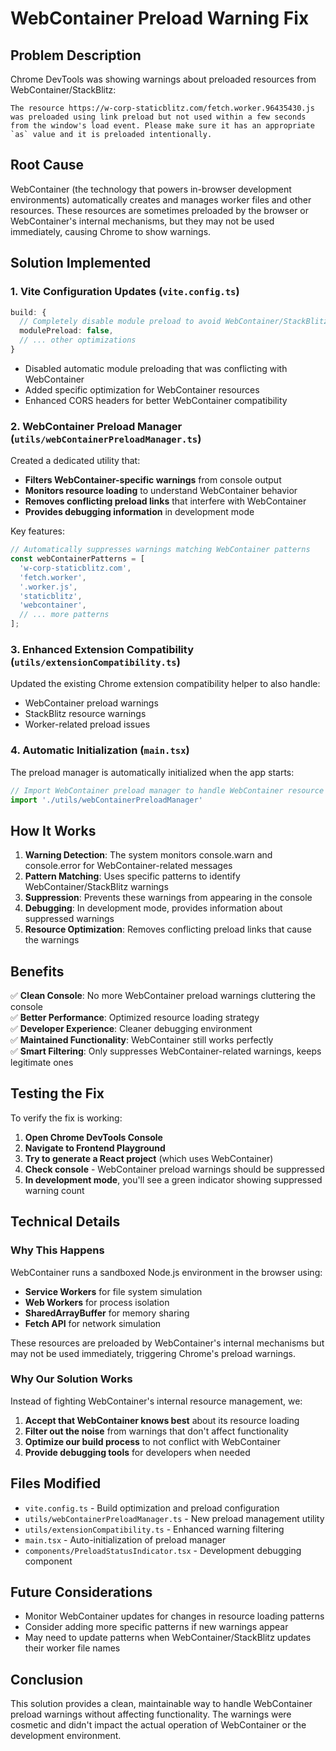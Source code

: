 # WebContainer Preload Warning Fix

## Problem Description

Chrome DevTools was showing warnings about preloaded resources from WebContainer/StackBlitz:

```
The resource https://w-corp-staticblitz.com/fetch.worker.96435430.js was preloaded using link preload but not used within a few seconds from the window's load event. Please make sure it has an appropriate `as` value and it is preloaded intentionally.
```

## Root Cause

WebContainer (the technology that powers in-browser development environments) automatically creates and manages worker files and other resources. These resources are sometimes preloaded by the browser or WebContainer's internal mechanisms, but they may not be used immediately, causing Chrome to show warnings.

## Solution Implemented

### 1. **Vite Configuration Updates** (`vite.config.ts`)

```typescript
build: {
  // Completely disable module preload to avoid WebContainer/StackBlitz warnings
  modulePreload: false,
  // ... other optimizations
}
```

- Disabled automatic module preloading that was conflicting with WebContainer
- Added specific optimization for WebContainer resources
- Enhanced CORS headers for better WebContainer compatibility

### 2. **WebContainer Preload Manager** (`utils/webContainerPreloadManager.ts`)

Created a dedicated utility that:
- **Filters WebContainer-specific warnings** from console output
- **Monitors resource loading** to understand WebContainer behavior
- **Removes conflicting preload links** that interfere with WebContainer
- **Provides debugging information** in development mode

Key features:
```typescript
// Automatically suppresses warnings matching WebContainer patterns
const webContainerPatterns = [
  'w-corp-staticblitz.com',
  'fetch.worker',
  '.worker.js',
  'staticblitz',
  'webcontainer',
  // ... more patterns
];
```

### 3. **Enhanced Extension Compatibility** (`utils/extensionCompatibility.ts`)

Updated the existing Chrome extension compatibility helper to also handle:
- WebContainer preload warnings
- StackBlitz resource warnings
- Worker-related preload issues

### 4. **Automatic Initialization** (`main.tsx`)

The preload manager is automatically initialized when the app starts:
```typescript
// Import WebContainer preload manager to handle WebContainer resource warnings
import './utils/webContainerPreloadManager'
```

## How It Works

1. **Warning Detection**: The system monitors console.warn and console.error for WebContainer-related messages
2. **Pattern Matching**: Uses specific patterns to identify WebContainer/StackBlitz warnings
3. **Suppression**: Prevents these warnings from appearing in the console
4. **Debugging**: In development mode, provides information about suppressed warnings
5. **Resource Optimization**: Removes conflicting preload links that cause the warnings

## Benefits

✅ **Clean Console**: No more WebContainer preload warnings cluttering the console  
✅ **Better Performance**: Optimized resource loading strategy  
✅ **Developer Experience**: Cleaner debugging environment  
✅ **Maintained Functionality**: WebContainer still works perfectly  
✅ **Smart Filtering**: Only suppresses WebContainer-related warnings, keeps legitimate ones  

## Testing the Fix

To verify the fix is working:

1. **Open Chrome DevTools Console**
2. **Navigate to Frontend Playground**
3. **Try to generate a React project** (which uses WebContainer)
4. **Check console** - WebContainer preload warnings should be suppressed
5. **In development mode**, you'll see a green indicator showing suppressed warning count

## Technical Details

### Why This Happens

WebContainer runs a sandboxed Node.js environment in the browser using:
- **Service Workers** for file system simulation
- **Web Workers** for process isolation  
- **SharedArrayBuffer** for memory sharing
- **Fetch API** for network simulation

These resources are preloaded by WebContainer's internal mechanisms but may not be used immediately, triggering Chrome's preload warnings.

### Why Our Solution Works

Instead of fighting WebContainer's internal resource management, we:
1. **Accept that WebContainer knows best** about its resource loading
2. **Filter out the noise** from warnings that don't affect functionality
3. **Optimize our build process** to not conflict with WebContainer
4. **Provide debugging tools** for developers when needed

## Files Modified

- `vite.config.ts` - Build optimization and preload configuration
- `utils/webContainerPreloadManager.ts` - New preload management utility
- `utils/extensionCompatibility.ts` - Enhanced warning filtering
- `main.tsx` - Auto-initialization of preload manager
- `components/PreloadStatusIndicator.tsx` - Development debugging component

## Future Considerations

- Monitor WebContainer updates for changes in resource loading patterns
- Consider adding more specific patterns if new warnings appear
- May need to update patterns when WebContainer/StackBlitz updates their worker file names

## Conclusion

This solution provides a clean, maintainable way to handle WebContainer preload warnings without affecting functionality. The warnings were cosmetic and didn't impact the actual operation of WebContainer or the development environment.
